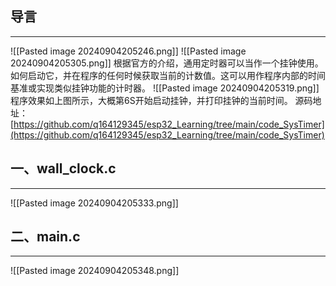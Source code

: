 ## 导言
---
![[Pasted image 20240904205246.png]]
![[Pasted image 20240904205305.png]]
根据官方的介绍，通用定时器可以当作一个挂钟使用。如何启动它，并在程序的任何时候获取当前的计数值。这可以用作程序内部的时间基准或实现类似挂钟功能的计时器。
![[Pasted image 20240904205319.png]]
程序效果如上图所示，大概第6S开始启动挂钟，并打印挂钟的当前时间。
源码地址：[https://github.com/q164129345/esp32_Learning/tree/main/code_SysTimer](https://github.com/q164129345/esp32_Learning/tree/main/code_SysTimer)

## 一、wall_clock.c
---
![[Pasted image 20240904205333.png]]
## 二、main.c
---
![[Pasted image 20240904205348.png]]
